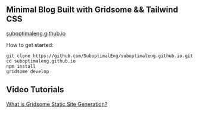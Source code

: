 ## Minimal Blog Built with Gridsome && Tailwind CSS

[suboptimaleng.github.io](https://suboptimaleng.github.io)

How to get started:
```
git clone https://github.com/SuboptimalEng/suboptimaleng.github.io.git
cd suboptimaleng.github.io
npm install
gridsome develop
```

## Video Tutorials

[What is Gridsome Static Site Generation?](https://www.youtube.com/watch?v=WPRLSdGaBfI)
